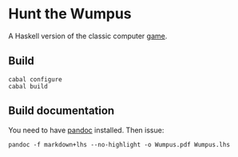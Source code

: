 Hunt the Wumpus
===============
A Haskell version of the classic computer
[game](http://www.atariarchives.org/morebasicgames/showpage.php?page=178).

Build
-----

    cabal configure
    cabal build

Build documentation
-------------------
You need to have [pandoc](http://johnmacfarlane.net/pandoc/index.html)
installed. Then issue:

    pandoc -f markdown+lhs --no-highlight -o Wumpus.pdf Wumpus.lhs
